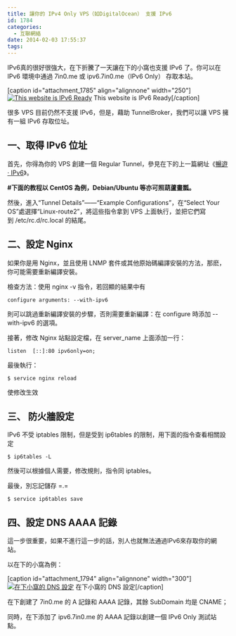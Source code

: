 ```yaml
---
title: 讓你的 IPv4 Only VPS（如DigitalOcean） 支援 IPv6
id: 1784
categories:
  - 互聯網絡
date: 2014-02-03 17:55:37
tags:
---
```


IPv6真的很好很強大，在下折騰了一天讓在下的小窩也支援 IPv6 了。你可以在 IPv6 環境中通過 7in0.me 或 ipv6.7in0.me（IPv6 Only） 存取本站。

[caption id="attachment_1785" align="alignnone" width="250"][![This website is IPv6 Ready](/wp-content/uploads/2014/02/ipv6_ready_logo.png-250x300.jpeg)](/wp-content/uploads/2014/02/ipv6_ready_logo.png.jpeg) This website is IPv6 Ready[/caption]

很多 VPS 目前仍然不支援 IPv6，但是，藉助 TunnelBroker，我們可以讓 VPS 擁有一組 IPv6 存取位址。

<!--more-->

## 一、取得 IPv6 位址

首先，你得為你的 VPS 創建一個 Regular Tunnel，參見在下的上一篇網址《[暢遊· IPv6](http://7in0.me/2014/02/surfing-with-ipv6/ "暢遊·IPv6")》。

**#下面的教程以 CentOS 為例，Debian/Ubuntu 等亦可照葫蘆畫瓢。**

然後，進入“Tunnel Details”——“Example Configurations”，在“Select Your OS”處選擇“Linux-route2”，將這些指令拿到 VPS 上面執行，並把它們寫到 /etc/rc.d/rc.local 的結尾。

## 二、設定 Nginx

如果你是用 Nginx，並且使用 LNMP 套件或其他原始碼編譯安裝的方法，那麽，你可能需要重新編譯安裝。

檢查方法：使用 nginx -v 指令，若回顯的結果中有

```
configure arguments: --with-ipv6
```

則可以跳過重新編譯安裝的步驟，否則需要重新編譯：在 configure 時添加 --with-ipv6 的選項。

接著，修改 Nginx 站點設定檔，在 server_name 上面添加一行：

```
listen  [::]:80 ipv6only=on;
```

最後執行：

```
$ service nginx reload
```

使修改生效

## 三、 防火牆設定

IPv6 不受 iptables 限制，但是受到 ip6tables 的限制，用下面的指令查看相關設定

```
$ ip6tables -L
```

然後可以根據個人需要，修改規則，指令同 iptables。

最後，別忘記儲存 =.=

```
$ service ip6tables save
```

## 四、設定 DNS AAAA 記錄

這一步很重要，如果不進行這一步的話，別人也就無法通過IPv6來存取你的網站。

以在下的小窩為例：

[caption id="attachment_1794" align="alignnone" width="300"][![在下小窩的 DNS 設定](/wp-content/uploads/2014/02/DNS-300x161.png)](/wp-content/uploads/2014/02/DNS-e1391423389454.png) 在下小窩的 DNS 設定[/caption]

在下創建了 7in0.me 的 A 記錄和 AAAA 記錄，其餘 SubDomain 均是 CNAME；

同時，在下添加了 ipv6.7in0.me 的 AAAA 記錄以創建一個 IPv6 Only 測試站點。